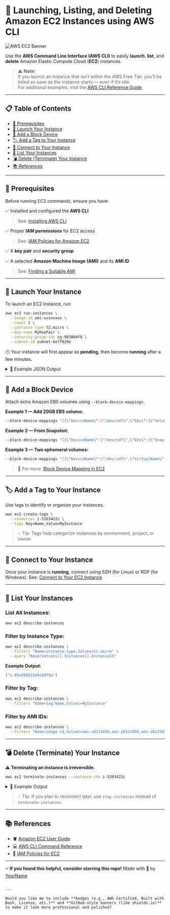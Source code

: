 
# 🚀 Launching, Listing, and Deleting Amazon EC2 Instances using AWS CLI

![AWS EC2 Banner](https://github.com/awsdocs/amazon-ec2-user-guide/blob/main/doc_source/images/EC2_Banner.png?raw=true)

Use the **AWS Command Line Interface (AWS CLI)** to easily **launch**, **list**, and **delete** Amazon Elastic Compute Cloud (**EC2**) instances.

> ⚠️ **Note:**  
> If you launch an instance that isn’t within the AWS Free Tier, you’ll be billed as soon as the instance starts — even if it’s idle.  
> For additional examples, visit the [AWS CLI Reference Guide](https://docs.aws.amazon.com/cli/latest/reference/ec2/).

---

## 📋 Table of Contents
- [🧩 Prerequisites](#-prerequisites)
- [🚀 Launch Your Instance](#-launch-your-instance)
- [💽 Add a Block Device](#-add-a-block-device)
- [🏷️ Add a Tag to Your Instance](#️-add-a-tag-to-your-instance)
- [🔌 Connect to Your Instance](#-connect-to-your-instance)
- [📜 List Your Instances](#-list-your-instances)
- [💣 Delete (Terminate) Your Instance](#-delete-terminate-your-instance)
- [📚 References](#-references)

---

## 🧩 Prerequisites

Before running EC2 commands, ensure you have:

✅ Installed and configured the **AWS CLI**  
> See: [Installing AWS CLI](https://docs.aws.amazon.com/cli/latest/userguide/getting-started-install.html)

✅ Proper **IAM permissions** for EC2 access  
> See: [IAM Policies for Amazon EC2](https://docs.aws.amazon.com/AWSEC2/latest/UserGuide/iam-policies-for-amazon-ec2.html)

✅ A **key pair** and **security group**  

✅ A selected **Amazon Machine Image (AMI)** and its **AMI ID**  
> See: [Finding a Suitable AMI](https://docs.aws.amazon.com/AWSEC2/latest/UserGuide/finding-an-ami.html)

---

## 🚀 Launch Your Instance

To launch an EC2 instance, run:

```bash
aws ec2 run-instances \
  --image-id ami-xxxxxxxx \
  --count 1 \
  --instance-type t2.micro \
  --key-name MyKeyPair \
  --security-group-ids sg-903004f8 \
  --subnet-id subnet-6e7f829e
````

🕒 Your instance will first appear as **pending**, then become **running** after a few minutes.

<details>
<summary>🧾 Example JSON Output</summary>

```json
{
  "OwnerId": "123456789012",
  "Instances": [
    {
      "InstanceId": "i-5203422c",
      "ImageId": "ami-173d747e",
      "InstanceType": "t2.micro",
      "State": { "Code": 0, "Name": "pending" },
      "PrivateIpAddress": "10.0.1.114",
      "KeyName": "MyKeyPair",
      "SubnetId": "subnet-6e7f829e",
      "VpcId": "vpc-1a2b3c4d"
    }
  ]
}
```

</details>

---

## 💽 Add a Block Device

Attach extra Amazon EBS volumes using `--block-device-mappings`.

**Example 1 — Add 20GB EBS volume:**

```bash
--block-device-mappings "[{\"DeviceName\":\"/dev/sdf\",\"Ebs\":{\"VolumeSize\":20,\"DeleteOnTermination\":false}}]"
```

**Example 2 — From Snapshot:**

```bash
--block-device-mappings "[{\"DeviceName\":\"/dev/sdf\",\"Ebs\":{\"SnapshotId\":\"snap-a1b2c3d4\"}}]"
```

**Example 3 — Two ephemeral volumes:**

```bash
--block-device-mappings "[{\"DeviceName\":\"/dev/sdf\",\"VirtualName\":\"ephemeral0\"},{\"DeviceName\":\"/dev/sdg\",\"VirtualName\":\"ephemeral1\"}]"
```

> 📘 For more: [Block Device Mapping in EC2](https://docs.aws.amazon.com/AWSEC2/latest/UserGuide/block-device-mapping-concepts.html)

---

## 🏷️ Add a Tag to Your Instance

Use tags to identify or organize your instances.

```bash
aws ec2 create-tags \
  --resources i-5203422c \
  --tags Key=Name,Value=MyInstance
```

> 💡 Tip: Tags help categorize instances by environment, project, or owner.

---

## 🔌 Connect to Your Instance

Once your instance is **running**, connect using SSH (for Linux) or RDP (for Windows).
See: [Connect to Your EC2 Instance](https://docs.aws.amazon.com/AWSEC2/latest/UserGuide/AccessingInstancesLinux.html)

---

## 📜 List Your Instances

### List All Instances:

```bash
aws ec2 describe-instances
```

### Filter by Instance Type:

```bash
aws ec2 describe-instances \
  --filters "Name=instance-type,Values=t2.micro" \
  --query "Reservations[].Instances[].InstanceId"
```

**Example Output:**

```json
["i-05e998023d9c69f9a"]
```

### Filter by Tag:

```bash
aws ec2 describe-instances \
  --filters "Name=tag:Name,Values=MyInstance"
```

### Filter by AMI IDs:

```bash
aws ec2 describe-instances \
  --filters "Name=image-id,Values=ami-x0123456,ami-y0123456,ami-z0123456"
```

---

## 💣 Delete (Terminate) Your Instance

⚠️ **Terminating an instance is irreversible.**

```bash
aws ec2 terminate-instances --instance-ids i-5203422c
```

<details>
<summary>🧾 Example Output</summary>

```json
{
  "TerminatingInstances": [
    {
      "InstanceId": "i-5203422c",
      "CurrentState": { "Code": 32, "Name": "shutting-down" },
      "PreviousState": { "Code": 16, "Name": "running" }
    }
  ]
}
```

</details>

> 💡 Tip: If you plan to reconnect later, use `stop-instances` instead of `terminate-instances`.

---

## 📚 References

* 🪣 [Amazon EC2 User Guide](https://docs.aws.amazon.com/AWSEC2/latest/UserGuide/)
* 💻 [AWS CLI Command Reference](https://docs.aws.amazon.com/cli/latest/reference/)
* 🔐 [IAM Policies for EC2](https://docs.aws.amazon.com/AWSEC2/latest/UserGuide/iam-policies-for-amazon-ec2.html)

---

⭐ **If you found this helpful, consider starring this repo!**
Made with 💛 by [YourName](https://github.com/YourUsername)

```

---

Would you like me to include **badges (e.g., AWS Certified, Built with Bash, License, etc.)** and **GitHub-style banners (like shields.io)** to make it look more professional and polished?
```
